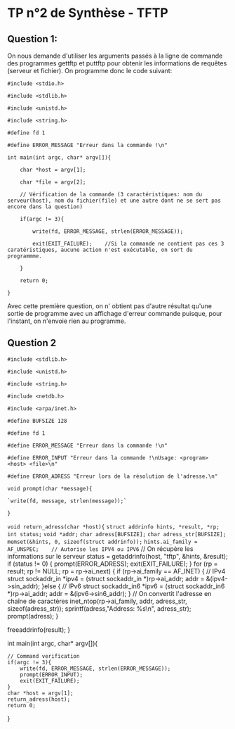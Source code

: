 # TP n°2 de Synthèse - TFTP

## Question 1:

On nous demande d'utiliser les arguments passés à la ligne de commande des programmes gettftp et
puttftp pour obtenir les informations de requêtes (serveur et fichier). On programme donc le code suivant:

`#include <stdio.h>`

`#include <stdlib.h>`

`#include <unistd.h>`

`#include <string.h>`

`#define fd 1`

`#define ERROR_MESSAGE "Erreur dans la commande !\n"`



`int main(int argc, char* argv[]){`

`    char *host = argv[1];`

`    char *file = argv[2];`

`    // Vérification de la commande (3 caractéristiques: nom du serveur(host), nom du fichier(file) et une autre dont ne se sert pas encore dans la question)`
    
`    if(argc != 3){`

`        write(fd, ERROR_MESSAGE, strlen(ERROR_MESSAGE));`

`        exit(EXIT_FAILURE);    //Si la commande ne contient pas ces 3 caratéristiques, aucune action n'est exécutable, on sort du programmme.`

`    }`

`    return 0;`

`}`

Avec cette première question, on n' obtient pas d'autre résultat qu'une sortie de programme avec un affichage d'erreur commande puisque, pour l'instant, on n'envoie rien au programme.

## Question 2

`#include <stdlib.h>`

`#include <unistd.h>`

`#include <string.h>`

`#include <netdb.h>`

`#include <arpa/inet.h>`



`#define BUFSIZE 128`

`#define fd 1`

`#define ERROR_MESSAGE "Erreur dans la commande !\n"`

`#define ERROR_INPUT "Erreur dans la commande !\nUsage: <program> <host> <file>\n"`

`#define ERROR_ADRESS "Erreur lors de la résolution de l'adresse.\n"`



`void prompt(char *message){`

    `write(fd, message, strlen(message));`
    
`}`

`void return_adress(char *host){`
    `struct addrinfo hints, *result, *rp;`
    `int status;`
    `void *addr;`
    `char adress[BUFSIZE];`
    `char adress_str[BUFSIZE];`
    `memset(&hints, 0, sizeof(struct addrinfo));`
    `hints.ai_family = AF_UNSPEC;    // Autorise les IPV4 ou IPV6`
    // On récupère les informations sur le serveur
    status = getaddrinfo(host, "tftp", &hints, &result);
    if (status != 0) {
        prompt(ERROR_ADRESS);
        exit(EXIT_FAILURE);
    }
    for (rp = result; rp != NULL; rp = rp->ai_next) {
        if (rp->ai_family == AF_INET) { // IPv4
            struct sockaddr_in *ipv4 = (struct sockaddr_in *)rp->ai_addr;
            addr = &(ipv4->sin_addr);
        }else { // IPv6
            struct sockaddr_in6 *ipv6 = (struct sockaddr_in6 *)rp->ai_addr;
            addr = &(ipv6->sin6_addr);
        }
        // On convertit l'adresse en chaîne de caractères
        inet_ntop(rp->ai_family, addr, adress_str, sizeof(adress_str));
        sprintf(adress,"Address: %s\n", adress_str);
        prompt(adress);
    }    

freeaddrinfo(result);
}

int main(int argc, char* argv[]){

    // Command verification
    if(argc != 3){
        write(fd, ERROR_MESSAGE, strlen(ERROR_MESSAGE));
        prompt(ERROR_INPUT);
        exit(EXIT_FAILURE);
    }
    char *host = argv[1];
    return_adress(host);
    return 0;
}
